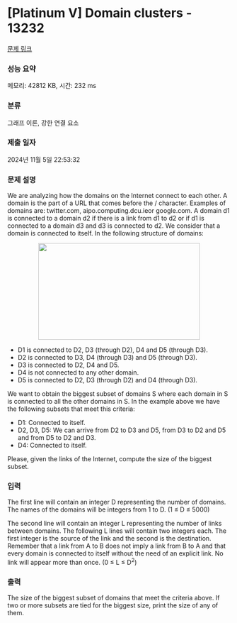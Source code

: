 # [Platinum V] Domain clusters - 13232 

[문제 링크](https://www.acmicpc.net/problem/13232) 

### 성능 요약

메모리: 42812 KB, 시간: 232 ms

### 분류

그래프 이론, 강한 연결 요소

### 제출 일자

2024년 11월 5일 22:53:32

### 문제 설명

<p>We are analyzing how the domains on the Internet connect to each other. A domain is the part of a URL that comes before the / character. Examples of domains are: twitter.com, aipo.computing.dcu.ieor google.com. A domain d1 is connected to a domain d2 if there is a link from d1 to d2 or if d1 is connected to a domain d3 and d3 is connected to d2. We consider that a domain is connected to itself. In the following structure of domains:</p>

<p style="text-align: center;"><img alt="" src="https://onlinejudgeimages.s3-ap-northeast-1.amazonaws.com/problem/13232/1.png" style="height:218px; width:365px"></p>

<ul>
	<li>D1 is connected to D2, D3 (through D2), D4 and D5 (through D3).</li>
	<li>D2 is connected to D3, D4 (through D3) and D5 (through D3).</li>
	<li>D3 is connected to D2, D4 and D5.</li>
	<li>D4 is not connected to any other domain.</li>
	<li>D5 is connected to D2, D3 (through D2) and D4 (through D3).</li>
</ul>

<p>We want to obtain the biggest subset of domains S where each domain in S is connected to all the other domains in S. In the example above we have the following subsets that meet this criteria:</p>

<ul>
	<li>D1: Connected to itself.</li>
	<li>D2, D3, D5: We can arrive from D2 to D3 and D5, from D3 to D2 and D5 and from D5 to D2 and D3.</li>
	<li>D4: Connected to itself.</li>
</ul>

<p>Please, given the links of the Internet, compute the size of the biggest subset.</p>

### 입력 

 <p>The first line will contain an integer D representing the number of domains. The names of the domains will be integers from 1 to D. (1 ≤ D ≤ 5000)</p>

<p>The second line will contain an integer L representing the number of links between domains. The following L lines will contain two integers each. The first integer is the source of the link and the second is the destination. Remember that a link from A to B does not imply a link from B to A and that every domain is connected to itself without the need of an explicit link. No link will appear more than once. (0 ≤ L ≤ D<sup>2</sup>)</p>

### 출력 

 <p>The size of the biggest subset of domains that meet the criteria above. If two or more subsets are tied for the biggest size, print the size of any of them.</p>

